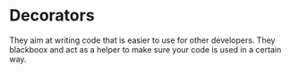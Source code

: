 # Decorators
They aim at writing code that is easier to use for other developers. They blackboox and
act as a helper to make sure your code is used in a certain way.
